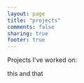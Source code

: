 ```yaml
---
layout: page
title: "projects"
comments: false
sharing: true
footer: true
---
```

Projects I've worked on:

this
and
that